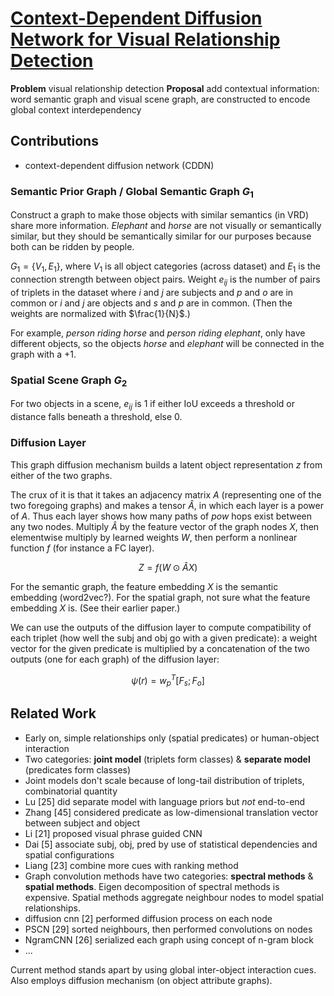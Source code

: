 # [Context-Dependent Diffusion Network for Visual Relationship Detection](https://arxiv.org/abs/1809.06213)

**Problem** visual relationship detection
**Proposal** add contextual information: word semantic graph and visual scene graph, are constructed to encode global context interdependency

## Contributions
- context-dependent diffusion network (CDDN)

### Semantic Prior Graph / Global Semantic Graph $G_1$
Construct a graph to make those objects with similar semantics (in VRD) share more information. *Elephant* and *horse* are not visually or semantically similar, but they should be semantically similar for our purposes because both can be ridden by people.

$G_1 = \{V_1,E_1\}$, where $V_1$ is  all object categories (across dataset) and $E_1$ is the connection strength between object pairs.  Weight $e_{ij}$ is the number of pairs of triplets in the dataset where $i$ and $j$ are subjects and $p$ and $o$ are in common or $i$ and $j$ are objects and $s$ and $p$ are in common. (Then the weights are normalized with $\frac{1}{N}$.)

For example, *person riding horse* and *person riding elephant*, only have different objects, so the objects *horse* and *elephant* will be connected in the graph with a $+1$.

### Spatial Scene Graph $G_2$

For two objects in a scene, $e_{ij}$ is $1$ if either IoU exceeds a threshold or distance falls beneath a threshold, else $0$.

### Diffusion Layer

This graph diffusion mechanism builds a latent object representation $z$ from either of the two graphs.

The crux of it is that it takes an adjacency matrix $A$ (representing one of the two foregoing graphs) and makes a tensor $\hat{A}$, in which each layer is a power of $A$. Thus each layer shows how many paths of $pow$ hops exist between any two nodes. Multiply $\hat{A}$ by the feature vector of the graph nodes $X$, then elementwise multiply by learned weights $W$, then perform a nonlinear function $f$ (for instance a FC layer).

$$Z = f(W\odot \hat{A}X)$$

For the semantic graph, the feature embedding $X$ is the semantic embedding (word2vec?).
For the spatial graph, not sure what the feature embedding $X$ is. (See their earlier paper.)

We can use the outputs of the diffusion layer to compute compatibility of each triplet (how well the subj and obj go with a given predicate): a weight vector for the given predicate is multiplied by a concatenation of the two outputs (one for each graph) of the diffusion layer:

$$\psi(r) = w^T_p[F_s;F_o]$$


## Related Work
- Early on, simple relationships only (spatial predicates) or human-object interaction
- Two categories: **joint model** (triplets form classes) & **separate model** (predicates form classes)
- Joint models don't scale because of long-tail distribution of triplets, combinatorial quantity
- Lu [25] did separate model with language priors but *not* end-to-end
- Zhang [45] considered predicate as low-dimensional translation vector between subject and object
- Li [21] proposed visual phrase guided CNN
- Dai [5] associate subj, obj, pred by use of statistical dependencies and spatial configurations
- Liang [23] combine more cues with ranking method
- Graph convolution methods have two categories: **spectral methods** & **spatial methods**. Eigen decomposition of spectral methods is expensive. Spatial methods aggregate neighbour nodes to model spatial relationships.
- diffusion cnn [2] performed diffusion process on each node
- PSCN [29] sorted neighbours, then performed convolutions on nodes
- NgramCNN [26] serialized each graph using concept of n-gram block
- ...

Current method stands apart by using global inter-object interaction cues. Also employs diffusion mechanism (on object attribute graphs).
<!--stackedit_data:
eyJoaXN0b3J5IjpbMjA4MjA5NzU4NCw3MjM0NDM1LC0xODczMz
gzNzEsLTExMDIyNDM4MjksLTE0ODAyMjExNTEsMTIwODIzNDgz
MSwtMzM2MDE0OTg3LDEyNTY5NTYxOTQsLTE0OTMwODc2MDldfQ
==
-->